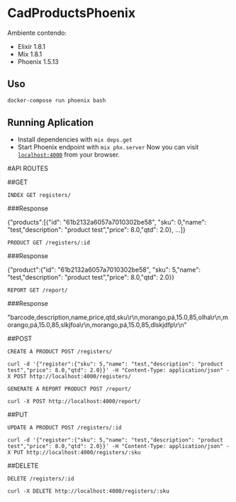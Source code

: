 # CadProductsPhoenix

Ambiente contendo:
- Elixir 1.8.1
- Mix 1.8.1
- Phoenix 1.5.13

## Uso

```bash
docker-compose run phoenix bash
```
## Running Aplication

  * Install dependencies with `mix deps.get`
  * Start Phoenix endpoint with `mix phx.server`
  Now you can visit [`localhost:4000`](http://localhost:4000) from your browser.

#API ROUTES

##GET

`INDEX GET registers/`

###Response

{"products":[{"id": "61b2132a6057a7010302be58", "sku": 0,"name": "test,"description": "product test","price": 8.0,"qtd": 2.0}, ...]}
	
`PRODUCT GET /registers/:id`

###Response
	
{"product":{"id": "61b2132a6057a7010302be58", "sku": 5,"name": "test,"description": "product test","price": 8.0,"qtd": 2.0}}

`REPORT GET /report/`

###Response
	
"barcode,description,name,price,qtd,sku\r\n,morango,pá,15.0,85,olha\r\n,morango,pá,15.0,85,slkjfoa\r\n,morango,pá,15.0,85,dlskjdfp\r\n"

##POST  

`CREATE A PRODUCT POST /registers/`
```
curl -d '{"register":{"sku": 5,"name": "test,"description": "product test","price": 8.0,"qtd": 2.0}}' -H "Content-Type: application/json" -X POST http://localhost:4000/registers/
```

`GENERATE A REPORT PRODUCT POST /report/`
```
curl -X POST http://localhost:4000/report/
```
    	
##PUT

`UPDATE A PRODUCT POST /registers/:id`
```
curl -d '{"register":{"sku": 5,"name": "test,"description": "product test","price": 8.0,"qtd": 2.0}}' -H "Content-Type: application/json" -X PUT http://localhost:4000/registers/:sku
```
	    
##DELETE

`DELETE /registers/:id`
```
curl -X DELETE http://localhost:4000/registers/:sku
```


	
